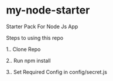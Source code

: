 # my-node-starter
Starter Pack For Node Js App

Steps to using this repo

1..  Clone Repo

2..  Run npm install

3..  Set Required Config in config/secret.js
